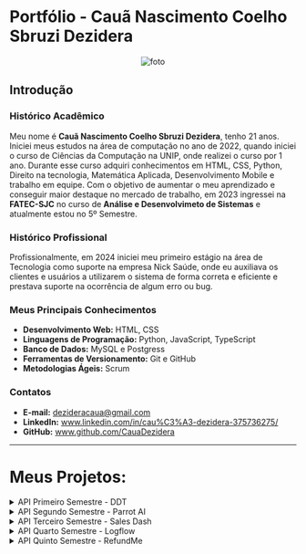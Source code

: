 #  Portfólio - Cauã Nascimento Coelho Sbruzi Dezidera

<p align="center">
  <img src="https://github.com/user-attachments/assets/dce3a41e-098e-4853-887f-da4c8229fb3c" alt="foto">
</p>

##  Introdução

### Histórico Acadêmico
Meu nome é **Cauã Nascimento Coelho Sbruzi Dezidera**, tenho 21 anos. Iniciei meus estudos na área de computação no ano de 2022, quando iniciei o curso de Ciências da Computação na UNIP, onde realizei o curso por 1 ano. Durante esse curso adquiri conhecimentos em HTML, CSS, Python, Direito na tecnologia, Matemática Aplicada, Desenvolvimento Mobile e trabalho em equipe. Com o objetivo de aumentar o meu aprendizado e conseguir maior destaque no mercado de trabalho, em 2023 ingressei na **FATEC-SJC** no curso de **Análise e Desenvolvimeto de Sistemas** e atualmente estou no 5º Semestre.



### Histórico Profissional
Profissionalmente, em 2024 iniciei meu primeiro estágio na área de Tecnologia como suporte  na empresa Nick Saúde, onde eu auxiliava os clientes e usuários a utilizarem o sistema de forma correta e eficiente e prestava suporte na ocorrência de algum erro ou bug.



### Meus Principais Conhecimentos

- **Desenvolvimento Web:** HTML, CSS 
- **Linguagens de Programação:** Python, JavaScript, TypeScript
- **Banco de Dados:** MySQL e Postgress
- **Ferramentas de Versionamento:** Git e GitHub  
- **Metodologias Ágeis:** Scrum   


### Contatos

- **E-mail:** dezideracaua@gmail.com  
- **LinkedIn:** www.linkedin.com/in/cau%C3%A3-dezidera-375736275/
- **GitHub:** www.github.com/CauaDezidera

-----

# Meus Projetos:  
<details>
<summary> API Primeiro Semestre - DDT </summary>

### Empresa Interna - FATEC 

- **Professor P2** - Antônio Egydio São Thiago Graça
- **Professor M2** - Jean Carlos Lourenço Costa

### Problema  
Sempre que um novo colaborador sem familiaridade com o Método Scrum é contratado, torna-se necessário que alguém com mais experiência na equipe explique os conceitos de forma clara e acessível. Esse processo acaba consumindo o tempo do profissional experiente, que poderia estar dedicado a outras atividades pertinentes à sua função principal.

### Solução  
Com o objetivo de solucionar essa dificuldade, foi criado um sistema web interativo que apresenta os conceitos e fundamentos do Método Scrum de forma prática, dinâmica e acessível, utilizando exemplos, fluxogramas, simulações, vídeos explicativos, trilhas de aprendizagem, uma tabela de avaliação do Dev Team baseada no método PACER, além de um sistema para avaliar o conhecimento adquirido. Essa ferramenta possibilita que os usuários compreendam e apliquem o Scrum em situações reais, com um conteúdo consistente, promovendo um aprendizado mais envolvente e eficiente.

[**Link do GitHub**](https://github.com/CauaDezidera/DDT-1-Bim)

  <p align="center">
    <br>
    <img src="https://github.com/user-attachments/assets/0e6d4387-f976-4c3f-8e43-333ae010a3ab" alt="foto">
  </p>



## Tecnologias Utilizadas  
- **Frontend:** HTML, CSS, Bootstrap  
- **Backend:** Python, Flask  
- **Ferramentas:** Trello, Figma, VS Code, Canva
- **Documentação:** GitHub  

## Minhas Contribuições  
Neste projeto atuei como Dev Team no desenvolvimento da aplicação web utilizando **HTML, CSS e Bootstrap** para o FrontEnd, resultando em uma aplicação responsível para diversos dispositivos. Fui responsável como desenvolvedor FrontEnd no projeto e responsável por realizar protótipos no Figma, desenvolver a página de Artefatos da metodologia Scrum, junto de seus componentes, harmonização e responsividade da página.

## Hard Skills  
- Desenvolvimento de interfaces responsivas com **HTML, CSS e Bootstrap** - Uso com autonomia
- Ferramentas de Design: **Figma** - Uso com autonomia
- Controle de Versionamento com **GitHub**  - Uso com autonomia 
- Organização e gerenciamento de tarefas com **Trello**  - Uso com autonomia

## Soft Skills  
Durante esse projeto aprendi muito com a Metodologia Scrum e como ela auxilia no trabalho em equipe, como as divisões de cargo e tarefas durante o processo de desenvolvimento. Também aprendi muito sobre comunicação e trabalho em equipe tanto com meus colegas de grupo, quanto com os professores orientadores, o que serviu de grande ajuda para um ótimo aprendizado.

</details>

<details>
<summary>  API Segundo Semestre - Parrot AI  </summary>
  
### Empresa Interna - FATEC 

- **Professor P2** - Giuliano Araujo Bertoti
- **Professor M2** - Claudio Etelvino de Lima

### Problema  
Muitas empresas enfrentam o desafio de administrar grandes quantidades de documentos e dados. O processo de encontrar informações pontuais nesses arquivos pode ser ineficiente e consumir bastante tempo. Este projeto propõe o desenvolvimento de uma ferramenta baseada em um chatbot inteligente, capaz de facilitar a busca e a extração de informações de forma rápida e assertiva.

### Solução  
Para este problema, criamos oParrot AI é um chatbot desenvolvido para desktop, utilizando Java em conjunto com a biblioteca LangChain4j. O sistema foi projetado para interpretar o conteúdo de arquivos carregados pelo usuário e responder a perguntas com base nessas informações. Seu principal objetivo é tornar o acesso a dados específicos mais rápido, prático e inteligente. A aplicação conta com um sistema de cadastro de usuários, garantindo um controle eficaz de acesso, além de uma interface intuitiva para facilitar a utilização do usuário

[**Link do GitHub**](https://github.com/C0demain/ParrotAI)


### Tecnologias Utilizadas

| Tecnologias      | Finalidade Principal |
|------------------|----------------------|
| **Java (Swing)** | Utilizado para o desenvolvimento da interface gráfica da aplicação desktop, proporcionando uma experiência visual simples e interativa para o usuário. |
| **LangChain4j**  | Biblioteca utilizada para conectar o chatbot a modelos de linguagem natural, permitindo a análise e extração de informações relevantes a partir dos arquivos fornecidos pelo usuário. |
| **MySQL**        | Banco de dados relacional responsável pelo armazenamento seguro dos dados dos usuários, incluindo credenciais, histórico de interações e preferências do sistema. |
| **Gradle**       | Sistema de automação de builds utilizado para gerenciamento de dependências, configuração do ambiente de desenvolvimento e empacotamento da aplicação. |


## Minhas Contribuições 
Neste projeto, atuei como integrante do Dev Team no desenvolvimento da aplicação desktop, sendo responsável pela criação da tela de login com Java e a biblioteca Swing. Desenvolvi uma interface intuitiva e de fácil utilização, com foco na experiência do usuário desde o primeiro acesso ao sistema. Além de garantir a funcionalidade esperada, também trabalhei aspectos visuais para tornar a tela esteticamente agradável e organizada, contribuindo para uma apresentação mais profissional e coerente com o restante da aplicação.

## Hard Skills  
- Desenvolvimento de interfaces desktop utilizando Java com a biblioteca Swing — uso com autonomia.
- Usabilidade e design intuitivo para melhorar a experiência do usuário - faço com autonomia.
- Aplicação de conceitos de design visual para criar interfaces esteticamente agradáveis e organizadas - faço com autonomia.
- Figma e Canva para a criação de protótipos e apresentações visuais para entendimento do projeto - faço com autonomia.


## Soft Skills 
Durante o desenvolvimento do projeto, desenvolvi habilidades sólidas de trabalho em equipe, colaborando de forma eficiente com outros membros do Dev Team para alcançar os objetivos do produto. Participando de reuniões diárias, planejamento e revisões, propondo sempre uma estética simplificada e organizada, com relação aos protótipos criados, em que o usuário ficaria confortável em utilizar e que se integrasse de forma coerente com a tela de login em que realizei. Além disso, mantive o foco na entrega de soluções que integram usabilidade e estética, sempre considerando o feedback do time para melhorar a experiência do usuário final.

</details>




<details>
<summary>  API Terceiro Semestre - Sales Dash </summary>

### Empresa Parceira - Pro4Tech

- **Professor P2** - Fernando Masanori Ashikaga
- **Professor M2** - Claudio Etelvino de Lima 

### Problema 
Organizações do setor de vendas costumam enfrentar dificuldades na administração de comissões, sobretudo quando lidam com diversos tipos de vendas e diferentes critérios de remuneração. Realizar esses cálculos manualmente pode resultar em falhas, retrabalho e diminuição da eficiência operacional.


### Solução
Para solucionar este problema, desenvolvemos o Sales Dash, uma plataforma web que simplifica a gestão de comissões ao permitir o upload rápido e descomplicado dos dados de vendas. A ferramenta realiza o cálculo automático das comissões, considerando as diferentes categorias de venda, como produtos novos ou antigos para clientes novos ou recorrentes. Além disso, o sistema conta com um dashboard interativo que oferece visualizações detalhadas de dados de vendas, rankings de vendedores e desempenho dos produtos, com filtros por período, vendedor e produto. A plataforma também disponibiliza análises aprofundadas por meio de gráficos e tabelas editáveis, auxiliando na tomada de decisões estratégicas de forma eficiente.


[**Link do GitHub**](https://github.com/C0demain/sales-dash)


### Tecnologias Utilizadas
| Tecnologias       | Finalidade Principal |
|-------------------|----------------------|
| **React + TypeScript** | Criação da interface do usuário com foco em interatividade, responsividade e segurança no código. TypeScript trouxe tipagem estática e maior confiabilidade durante o desenvolvimento do dashboard. |
| **Node.js (API)** | Desenvolvimento do back-end responsável pelo gerenciamento das regras de comissão, cadastros de vendedores e controle dos dados de vendas, garantindo performance e escalabilidade. |
| **Postman**       | Utilizado para testar as rotas da API, validar as requisições e documentar os endpoints, facilitando a integração entre as equipes de front-end e back-end. |
| **PostgreSQL**    | Banco de dados relacional utilizado para armazenar de forma segura os registros de vendas, comissões e informações dos usuários da plataforma. |





## Minhas Contribuições 
Neste projeto, atuei como Product Owner, sendo responsável por organizar e conduzir as Sprints com foco nas prioridades do cliente. Realizei a ponte entre a equipe de desenvolvimento e o cliente, traduzindo suas demandas em requisitos técnicos claros e viáveis. Acompanhei de perto o progresso das tarefas utilizando o Trello, ajustando prazos e prioridades de forma estratégica conforme surgiam novas necessidades. Além disso, participei ativamente da validação das entregas, garantindo que o produto final atendesse aos objetivos propostos. Também facilitei a comunicação entre todos os envolvidos, conduzindo reuniões semanais com o cliente para alinhar expectativas e promover decisões colaborativas ao longo do desenvolvimento.


## Hard Skills
- Gerenciamento de projetos utilizando Scrum e Trello para planejamento de sprints, definição de backlog, acompanhamento e ajustes de tarefas - faço com autonomia.

- Análise de requisitos para tradução de demandas do cliente em especificações técnicas claras para a equipe - faço com autonomia.

- Figma e Canva para criação de protótipos funcionais e apresentações visuais que facilitam o entendimento das funcionalidades - uso com autonomia.

- GitHub para acompanhar o desenvolvimento do projeto - uso com autonomia.



## Soft Skills 
Ao longo do projeto, desenvolvi e exercitei diversas soft skills essenciais para o papel de Product Owner. A comunicação assertiva foi fundamental para garantir o alinhamento entre cliente e equipe, promovendo entendimento mútuo e tomadas de decisão eficazes. A liderança colaborativa me permitiu organizar e conduzir reuniões produtivas, mantendo o foco nas prioridades e metas do projeto. A capacidade de escuta ativa e empatia contribuiu para transformar feedbacks em melhorias reais no produto. Além disso, demonstrei proatividade na organização das sprints e resiliência para lidar com imprevistos, mantendo o time engajado e o progresso constante. Essas habilidades foram determinantes para o bom andamento do projeto e para a entrega de um resultado alinhado às expectativas do cliente.

</details>




<details>
<summary> API Quarto Semestre -  Logflow </summary>
  
### Empresa Parceira - JJM Log

- **Professor P2** - Juliana Forin Pasquini Martinez
- **Professor M2** - Fabiano Sabha Walczak

### Problema 
A empresa JJM Log vinha enfrentando dificuldades operacionais relacionadas à gestão de ordens de serviço, principalmente no que diz respeito ao controle das etapas dos processos internos, à organização de documentos, à roteirização de viagens e à comunicação entre os departamentos. A execução manual dessas tarefas acabava gerando atrasos, ruídos na comunicação e impactos negativos na produtividade da equipe.


### Solução
Para resolver os problemas operacionais da JJM Log, desenvolvemos a plataforma web Logflow, que centraliza a gestão das ordens de serviço e otimiza os processos internos. A solução permite acompanhar o andamento das tarefas, oferece um portal para que os colaboradores acessem documentos e ordens, e apresenta um dashboard com indicadores dos setores. Também inclui recursos como roteirização inteligente de viagens, agenda integrada e chat interno, melhorando a organização, a comunicação e a produtividade da empresa.


[**Link do GitHub**](https://github.com/C0demain/logflow)


### Tecnologias Utilizadas
| **Tecnologias**       | **Finalidade Principal**                                                                 |
|----------------------|------------------------------------------------------------------------------------    |
| **React + Next.js**  | Desenvolvimento da interface web com navegação otimizada e SSR para desempenho.
| **NestJS (Node.js)** | Back-end com APIs REST, responsável pela lógica do sistema e acesso ao banco. |
| **TypeScript**       | Tipagem estática para maior segurança e organização no front-end e back-end.      |
| **PostgreSQL**       | Banco de dados relacional para armazenamento estruturado das informações.             |
| **Docker**           | Criação de containers para padronizar o ambiente e facilitar o deploy da aplicação.|
| **Swagger**          | Documentação e testes das rotas da API de forma interativa e acessível. 




## Minhas Contribuições 
Neste projeto, atuei no time de desenvolvimento, sendo responsável pela implementação visual de componentes da dashboard, com foco na apresentação clara e organizada dos dados. Contribuí diretamente para a criação de uma interface responsiva, garantindo que a aplicação se adaptasse adequadamente a diferentes dispositivos e tamanhos de tela, mantendo a usabilidade e estética. Trabalhei na harmonização visual dos elementos, alinhando a identidade visual do sistema com os princípios de design intuitivo e experiência do usuário. Também fui responsável pela integração com a API nos componentes da dashboard, realizando chamadas para busca e exibição das tarefas em atraso e do custo total das tarefas, apresentando essas informações de forma estruturada e funcional na interface.


## Hard Skills
- Desenvolvimento de interfaces web com React, Next.js e TypeScript – uso com autonomia.

- Estilização com TailwindCSS e DaisyUI para criação de layouts responsivos, usáveis e visualmente consistentes – uso com autonomia

- Integração com APIs REST para busca e exibição de dados na dashboard – faço com autonomia.

- Manipulação e apresentação de dados no Front-End, com foco em filtros, organização e exibição eficiente das informações – faço com autonomia.


## Soft Skills 
Durante o desenvolvimento da aplicação, exerci uma comunicação clara e colaborativa com o time, contribuindo ativamente nas decisões visuais e funcionais da interface. Trabalhei com responsabilidade no cumprimento dos prazos, adaptando-me às mudanças e priorizando a qualidade da entrega. Demonstrei proatividade ao propor melhorias na responsividade da dashboard. Além disso, exerci opiniões sobre os frameworks utilizadas ao decorrer do projeto, onde tivemos nosso primeiro contato com o TailwindCSS e DaisyUI. participei ativamente das cerimônias da metodologia Scrum, alinhando constantemente as tarefas do time e garantindo que os objetivos técnicos e visuais fossem atingidos com eficiência.


</details>






<details>
<summary> API Quinto Semestre - RefundMe </summary>

### Empresa Parceira - GSW

- **Professor P2** - Gerson da Penha Neto
- **Professor M2** - Ronaldo Emerick Santos

### Problema 
A gestão de reembolsos em empresas que atuam com projetos e equipes externas costuma ser um desafio, ainda mais quando o controle de gastos, limites por projeto e processos de aprovação são feitos manualmente. Essa falta de centralização e automação tende a causar lentidão nas solicitações, aumento nos erros operacionais e maior esforço para funcionários e gestores lidarem com as demandas do dia a dia.



### Solução
Como solução, desenvolvemos o RefundMe, uma plataforma web completa que automatiza todo o processo de solicitação e aprovação de reembolsos. O sistema permite que os funcionários registrem suas despesas com facilidade, anexem comprovantes e acompanhem o andamento das solicitações em tempo real. Pelo painel administrativo, gestores podem aprovar ou rejeitar pedidos, organizar despesas por projeto e gerenciar usuários e centros de custo de forma centralizada. A arquitetura do sistema foi construída com foco em escalabilidade e segurança, utilizando uma API desenvolvida em NestJS com autenticação e integração com serviços de armazenamento em nuvem, garantindo uma experiência eficiente tanto para os usuários operacionais quanto para a equipe administrativa.


[**Link do GitHub**](https://github.com/C0demain/refundme)


### Tecnologias Utilizadas
| Tecnologias             | Finalidade Principal                                                                                |
|-----------------------|---------------------------------------------------------------------------------------------------|
| **Next.js + React**     | Construção da interface web administrativa, permitindo gerenciamento do sistema pelos gestores.    |
| **NestJS + TypeScript** | Desenvolvimento do backend com APIs REST, implementando autenticação, regras de negócio e integração com banco de dados. |
| **React Native + Expo** | Desenvolvimento do aplicativo móvel para os funcionários, garantindo acesso prático às funcionalidades. |
| **MongoDB + Mongoose**  | Banco de dados NoSQL utilizado para armazenamento flexível dos dados, gerenciado via MongoDB Atlas. |
| **Postman + Swagger**   | Ferramentas utilizadas para testes, validação e documentação clara das rotas da API.              |
| **AWS S3 e EC2**        | Serviços em nuvem para armazenamento seguro dos comprovantes e hospedagem escalável da API.       |


## Minhas Contribuições 
Atuei no desenvolvimento da interface mobile, sendo responsável pela criação e autenticação da tela de login, garantindo segurança e facilidade de uso para os usuários. Também desenvolvi funcionalidades para edição das solicitações de reembolso, possibilitando alterações eficientes e intuitivas como, seu status, nome e descrição. Além disso, implementei o cadastro de despesas do tipo combustível, integrando essa funcionalidade ao sistema de forma prática e organizada. Em todas as etapas, trabalhei na integração com a API NestJS para assegurar a comunicação estável entre frontend e backend, além de aplicar cuidados de usabilidade para oferecer uma experiência fluida.


## Hard Skills
- Desenvolvimento de interfaces web utilizando React, Next.js e TypeScript, com foco em funcionalidade e segurança — uso com autonomia.

- Implementação de autenticação e gerenciamento de estados para garantir experiência fluida na tela de login — faço com autonomia.

- Estilização de componentes com TailwindCSS e DaisyUI, garantindo layouts responsivos e consistentes visualmente — uso com autonomia.

- Integração com APIs REST, realizando chamadas para criação, edição e exibição de dados, como solicitações e despesas — faço com autonomia.

- Manipulação e organização de dados no front-end, com foco em usabilidade e clareza na apresentação das informações — faço com autonomia.


## Soft Skills 
Durante o desenvolvimento do projeto, demonstrei capacidade de comunicação ao participar ativamente das reuniões da equipe, contribuindo com sugestões sobre a escolha do framework e decisões relacionadas à experiência visual da aplicação. Trabalhei de forma colaborativa com os demais integrantes do time, garantindo que a integração entre o front-end e a API ocorresse de maneira fluida, especialmente nas funcionalidades de login e edição de solicitações. Também exerci pensamento crítico e resolvi problemas relacionados à apresentação dinâmica de informações, propondo melhorias visuais e estruturais que tornaram a interface mais clara e funcional.

  
</details>

